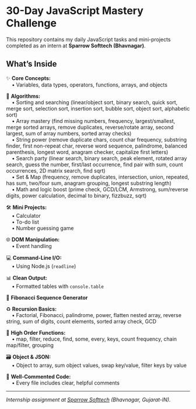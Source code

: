 # 30-Day JavaScript Mastery Challenge

This repository contains my daily JavaScript tasks and mini-projects completed as an intern at **Sparrow Softtech (Bhavnagar)**.

## What’s Inside

✨ **Core Concepts:**  
&nbsp;&nbsp;&nbsp;&nbsp;• Variables, data types, operators, functions, arrays, and objects

🔎 **Algorithms:**  
&nbsp;&nbsp;&nbsp;&nbsp;• Sorting and searching (linear/object sort, binary search, quick sort, merge sort, selection sort, insertion sort, bubble sort, object sort, alphabetic sort)  
&nbsp;&nbsp;&nbsp;&nbsp;• Array mastery (find missing numbers, frequency, largest/smallest, merge sorted arrays, remove duplicates, reverse/rotate array, second largest, sum of array numbers, sorted array checks)  
&nbsp;&nbsp;&nbsp;&nbsp;• String power (remove duplicate chars, count char frequency, substring finder, first non-repeat char, reverse word sequence, palindrome, balanced parenthesis, longest word, anagram checker, capitalize first letters)  
&nbsp;&nbsp;&nbsp;&nbsp;• Search party (linear search, binary search, peak element, rotated array search, guess the number, first/last occurrence, find pair with sum, count occurrences, 2D matrix search, find sqrt)  
&nbsp;&nbsp;&nbsp;&nbsp;• Set & Map (frequency, remove duplicates, intersection, union, repeated, has sum, two/four sum, anagram grouping, longest substring length)  
&nbsp;&nbsp;&nbsp;&nbsp;• Math and logic boost (prime check, GCD/LCM, Armstrong, sum/reverse digits, power calculation, decimal to binary, fizzbuzz, sqrt)

🛠️ **Mini Projects:**  
&nbsp;&nbsp;&nbsp;&nbsp;• Calculator  
&nbsp;&nbsp;&nbsp;&nbsp;• To-do list  
&nbsp;&nbsp;&nbsp;&nbsp;• Number guessing game

🌐 **DOM Manipulation:**  
&nbsp;&nbsp;&nbsp;&nbsp;• Event handling

💻 **Command-Line I/O:**  
&nbsp;&nbsp;&nbsp;&nbsp;• Using Node.js (`readline`)

📊 **Clean Output:**  
&nbsp;&nbsp;&nbsp;&nbsp;• Formatted tables with `console.table`

🔢 **Fibonacci Sequence Generator**

♻️ **Recursion Basics:**  
&nbsp;&nbsp;&nbsp;&nbsp;• Factorial, Fibonacci, palindrome, power, flatten nested array, reverse string, sum of digits, count elements, sorted array check, GCD

🧩 **High Order Functions:**  
&nbsp;&nbsp;&nbsp;&nbsp;• map, filter, reduce, find, some, every, keys, count frequency, chain map/filter, grouping

🗃️ **Object & JSON:**  
&nbsp;&nbsp;&nbsp;&nbsp;• Object to array, sum object values, swap key/value, filter keys by value

💬 **Well-Commented Code:**  
&nbsp;&nbsp;&nbsp;&nbsp;• Every file includes clear, helpful comments

---

*Internship assignment at [Sparrow Softtech](https://sparrowsofttech.com/) (Bhavnagar, Gujarat-IN).*
